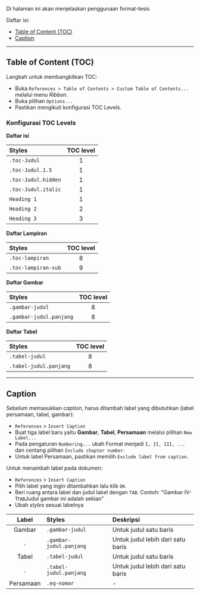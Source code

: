 Di halaman ini akan menjelaskan penggunaan format-tesis

Daftar isi:
- [Table of Content (TOC)](#table-of-content-toc)
- [Caption](#caption)

-----

## Table of Content (TOC)

Langkah untuk membangkitkan TOC: 
- Buka `References > Table of Contents > Custom Table of Contents...` melalui menu _Ribbon_.
- Buka pilihan `Options...`
- Pastikan mengikuti konfigurasi TOC Levels.

### Konfigurasi TOC Levels

**Daftar isi**

Styles | TOC level
:-- | :-:
`.toc-Judul` | 1
`.toc-Judul.1.5` | 1
`.toc-Judul.hidden` | 1
`.toc-Judul.italic` | 1
`Heading 1` | 1
`Heading 2` | 2
`Heading 3` | 3

**Daftar Lampiran**

Styles | TOC level
:-- | :-:
`.toc-lampiran` | 8
`.toc-lampiran-sub` | 9

**Daftar Gambar**

Styles | TOC level
:-- | :-:
`.gambar-judul` | 8
`.gambar-judul.panjang` | 8

**Daftar Tabel**

Styles | TOC level
:-- | :-:
`.tabel-judul` | 8
`.tabel-judul.panjang` | 8

-----

## Caption

Sebelum memasukkan _caption_, harus ditambah label yang dibutuhkan (label persamaan, tabel, gambar):
- `References` > `Insert Caption`
- Buat tiga label baru yaitu **Gambar**, **Tabel**, **Persamaan** melalui pilihan `New Label...`
- Pada pengaturan `Numbering...` ubah Format menjadi `I, II, III, ...` dan centang pilihan `Include chapter number`.
- Untuk label Persamaan, pastikan memilih `Exclude label from caption`.

Untuk menambah label pada dokumen:
- `References` > `Insert Caption`
- Pilih label yang ingin ditambahkan lalu klik `OK`.
- Beri ruang antara label dan judul label dengan `TAB`. Contoh: "Gambar IV-1`TAB`Judul gambar ini adalah sekian"
- Ubah _styles_ sesuai labelnya

Label | Styles | Deskripsi
:-: | :- | :-
Gambar | `.gambar-judul` | Untuk judul satu baris
. | `.gambar-judul.panjang` | Untuk judul lebih dari satu baris
Tabel | `.tabel-judul` | Untuk judul satu baris
. | `.tabel-judul.panjang` | Untuk judul lebih dari satu baris
Persamaan | `.eq-nomor` | -